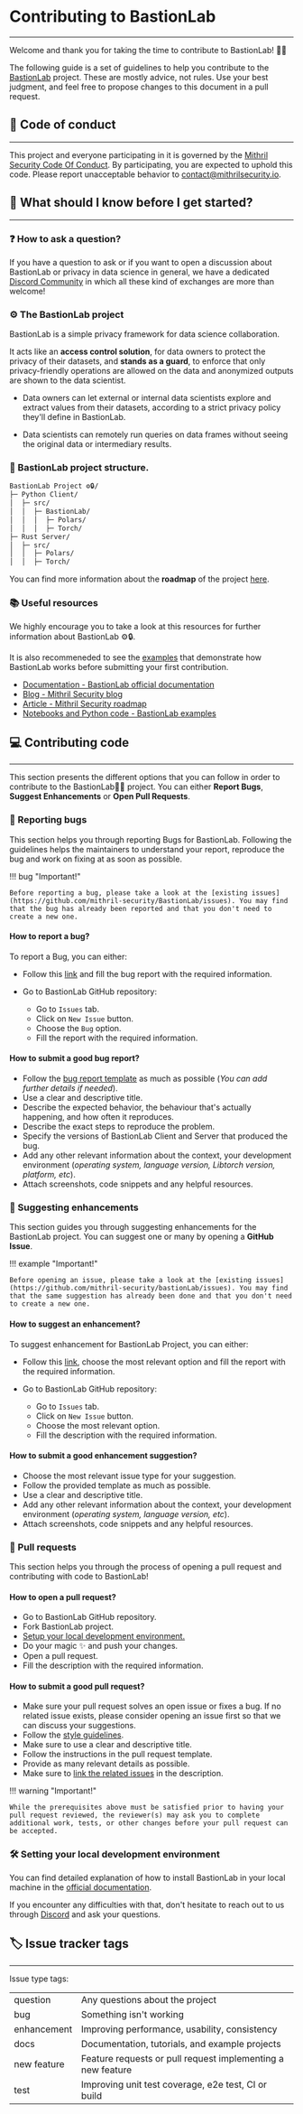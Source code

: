 # Contributing to BastionLab 
_________________________________

Welcome and thank you for taking the time to contribute to BastionLab! 🎉🎉

The following guide is a set of guidelines to help you contribute to the [BastionLab](https://github.com/mithril-security/bastionlab) project. These are mostly advice, not rules. Use your best judgment, and feel free to propose changes to this document in a pull request.

## 📝 Code of conduct
____________________________

This project and everyone participating in it is governed by the [Mithril Security Code Of Conduct](code_of_conduct.md). By participating, you are expected to uphold this code. Please report unacceptable behavior to [contact@mithrilsecurity.io](mailto:contact@mithrilsecurity.io).

## 🚀 What should I know before I get started?
____________________________

### ❓ How to ask a question?
If you have a question to ask or if you want to open a discussion about BastionLab or privacy in data science in general, we have a dedicated [Discord Community](https://discord.gg/TxEHagpWd4) in which all these kind of exchanges are more than welcome!

### ⚙️ The BastionLab project

BastionLab is a simple privacy framework for data science collaboration.

It acts like an **access control solution**, for data owners to protect the privacy of their datasets, and **stands as a guard**, to enforce that only privacy-friendly operations are allowed on the data and anonymized outputs are shown to the data scientist.

- Data owners can let external or internal data scientists explore and extract values from their datasets, according to a strict privacy policy they'll define in BastionLab.

- Data scientists can remotely run queries on data frames without seeing the original data or intermediary results.

### 📁 BastionLab project structure.
```sh
BastionLab Project ⚙️🔒/
├─ Python Client/
│  ├─ src/
│  │  ├─ BastionLab/
│  │  │  ├─ Polars/
│  │  │  ├─ Torch/
├─ Rust Server/
│  ├─ src/
│  │  ├─ Polars/
│  │  ├─ Torch/
```
You can find more information about the **roadmap** of the project [here](https://mithril-security.notion.site/513af0ada2584e0f837776a7f6649ab4?v=cf664187c13149a4b667d9c0ae3ed1c0).

### 📚 Useful resources
We highly encourage you to take a look at this resources for further information about BastionLab ⚙️🔒. 

It is also recommeneded to see the [examples](https://github.com/mithril-security/bastionLab/tree/master/examples) that demonstrate how BastionLab works before submitting your first contribution. 

* [Documentation - BastionLab official documentation](https://bastionLab.readthedocs.io)
* [Blog - Mithril Security blog](https://blog.mithrilsecurity.io/)
* [Article - Mithril Security roadmap](https://blog.mithrilsecurity.io/our-roadmap-to-build-a-unified-framework-for-privacy-friendly-data-science-collaboration/)
* [Notebooks and Python code - BastionLab examples](https://github.com/mithril-security/bastionLab/tree/master/examples)

## 💻 Contributing code
____________________________

This section presents the different options that you can follow in order to contribute to the  BastionLab🚀🔐 project. You can either **Report Bugs**, **Suggest Enhancements** or **Open Pull Requests**.

### 🐞 Reporting bugs
This section helps you through reporting Bugs for BastionLab. Following the guidelines helps the maintainers to understand your report, reproduce the bug and work on fixing at as soon as possible. 

!!! bug "Important!"

	Before reporting a bug, please take a look at the [existing issues](https://github.com/mithril-security/BastionLab/issues). You may find that the bug has already been reported and that you don't need to create a new one.

#### How to report a bug? 
To report a Bug, you can either:

- Follow this [link](https://github.com/mithril-security/bastionLab/issues/new?assignees=&labels=&template=bug-report.md&title=) and fill the bug report with the required information.

- Go to BastionLab GitHub repository:

	* Go to `Issues` tab.
	* Click on `New Issue` button.
	* Choose the `Bug` option.
	* Fill the report with the required information.

#### How to submit a good bug report?
- Follow the [bug report template](https://github.com/mithril-security/bastionLab/issues/new?assignees=&labels=&template=bug-report.md&title=) as much as possible (*You can add further details if needed*).
- Use a clear and descriptive title.
- Describe the expected behavior, the behaviour that's actually happening, and how often it reproduces.
- Describe the exact steps to reproduce the problem.
- Specify the versions of BastionLab Client and Server that produced the bug.
- Add any other relevant information about the context, your development environment (*operating system, language version, Libtorch version, platform, etc*).
- Attach screenshots, code snippets and any helpful resources.  

### 💯 Suggesting enhancements 
This section guides you through suggesting enhancements for the BastionLab project. You can suggest one or many by opening a **GitHub Issue**. 

!!! example "Important!"

	Before opening an issue, please take a look at the [existing issues](https://github.com/mithril-security/bastionLab/issues). You may find that the same suggestion has already been done and that you don't need to create a new one.

#### How to suggest an enhancement? 
To suggest enhancement for BastionLab Project, you can either:

- Follow this [link](https://github.com/mithril-security/bastionLab/issues/new/choose), choose the most relevant option and fill the report with the required information.

- Go to BastionLab GitHub repository:

  * Go to `Issues` tab.
  * Click on `New Issue` button.
  * Choose the most relevant option.
  * Fill the description with the required information.

#### How to submit a good enhancement suggestion?
- Choose the most relevant issue type for your suggestion.
- Follow the provided template as much as possible.
- Use a clear and descriptive title.
- Add any other relevant information about the context, your development environment (*operating system, language version, etc*).
- Attach screenshots, code snippets and any helpful resources. 

### 💎 Pull requests
This section helps you through the process of opening a pull request and contributing with code to BastionLab!

#### How to open a pull request? 
- Go to BastionLab GitHub repository.
- Fork BastionLab project.
- [Setup your local development environment.](#setting-your-local-development-environment)
- Do your magic ✨ and push your changes. 
- Open a pull request.
- Fill the description with the required information.

#### How to submit a good pull request?
- Make sure your pull request solves an open issue or fixes a bug. If no related issue exists, please consider opening an issue first so that we can discuss your suggestions. 
- Follow the [style guidelines](#style-guidelines). 
- Make sure to use a clear and descriptive title.
- Follow the instructions in the pull request template.
- Provide as many relevant details as possible.
- Make sure to [link the related issues](https://docs.github.com/en/issues/tracking-your-work-with-issues/about-issues#efficient-communication) in the description.

!!! warning "Important!"

	While the prerequisites above must be satisfied prior to having your pull request reviewed, the reviewer(s) may ask you to complete additional work, tests, or other changes before your pull request can be accepted.

### 🛠️ Setting your local development environment
You can find detailed explanation of how to install BastionLab in your local machine in the [official documentation](../../getting-started/installation.md).

If you encounter any difficulties with that, don't hesitate to reach out to us through [Discord](https://discord.gg/TxEHagpWd4) and ask your questions. 


## 🏷️ Issue tracker tags
____________________________

Issue type tags:

|             |                                                             |
| ----------- | ----------------------------------------------------------- |
| question    | Any questions about the project                             |
| bug         | Something isn't working                                     |
| enhancement | Improving performance, usability, consistency               |
| docs        | Documentation, tutorials, and example projects              |
| new feature | Feature requests or pull request implementing a new feature |
| test        | Improving unit test coverage, e2e test, CI or build         |